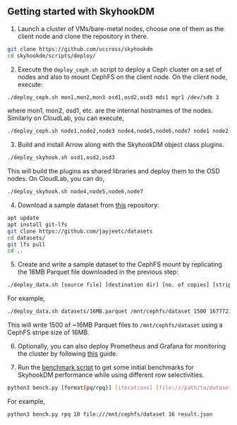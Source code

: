 ## Getting started with SkyhookDM

1. Launch a cluster of VMs/bare-metal nodes, choose one of them as the client node and clone the repository in there.
```bash
git clone https://github.com/uccross/skyhookdm
cd skyhookdm/scripts/deploy/
```

2. Execute the `deploy_ceph.sh` script to deploy a Ceph cluster on a set of nodes and also to mount CephFS on the client node. On the client node, execute:

```bash
./deploy_ceph.sh mon1,mon2,mon3 osd1,osd2,osd3 mds1 mgr1 /dev/sdb 3
```
where mon1, mon2, osd1, etc. are the internal hostnames of the nodes. Similarly on CloudLab, you can execute,

```bash
./deploy_ceph.sh node1,node2,node3 node4,node5,node6,node7 node1 node2 /dev/nvme0n1p4 3
```

3. Build and install Arrow along with the SkyhookDM object class plugins.

```bash
./deploy_skyhook.sh osd1,osd2,osd3
```
This will build the plugins as shared libraries and deploy them to the OSD nodes. On CloudLab, you can do,

```bash
./deploy_skyhook.sh node4,node5,node6,node7
````

4. Download a sample dataset from [this](https://github.com/jayjeetc/datasets) repository:

```bash
apt update
apt install git-lfs
git clone https://github.com/jayjeetc/datasets
cd datasets/
git lfs pull
cd ..
```

5. Create and write a sample dataset to the CephFS mount by replicating the 16MB Parquet file downloaded in the previous step:

```bash
./deploy_data.sh [source file] [destination dir] [no. of copies] [stripe unit]
```

For example,

```bash
./deploy_data.sh datasets/16MB.parquet /mnt/cephfs/dataset 1500 16777216
```

This will write 1500 of ~16MB Parquet files to `/mnt/cephfs/dataset` using a CephFS stripe size of 16MB. 

6. Optionally, you can also deploy Prometheus and Grafana for monitoring the cluster by following [this](https://github.com/JayjeetAtGithub/prometheus-on-baremetal#readme) guide.

7. Run the [benchmark script](../../scripts/benchmark/bench.py) to get some initial benchmarks for SkyhookDM performance while using different row selectivities.

```bash
python3 bench.py [format(pq/rpq)] [iterations] [file:///path/to/dataset] [workers] [result file]
```

For example,
```bash
python3 bench.py rpq 10 file:///mnt/cephfs/dataset 16 result.json
```
